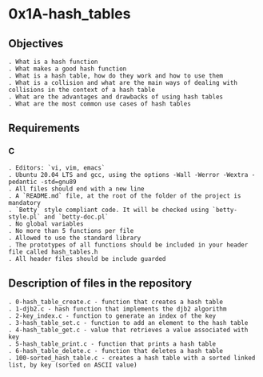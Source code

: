 # 0x1A-hash_tables

## Objectives

	. What is a hash function
	. What makes a good hash function
	. What is a hash table, how do they work and how to use them
	. What is a collision and what are the main ways of dealing with collisions in the context of a hash table
	. What are the advantages and drawbacks of using hash tables
	. What are the most common use cases of hash tables

## Requirements

### C

	. Editors: `vi, vim, emacs`
	. Ubuntu 20.04 LTS and gcc, using the options -Wall -Werror -Wextra -pedantic -std=gnu89
	. All files should end with a new line
    . A `README.md` file, at the root of the folder of the project is mandatory
	. `Betty` style compliant code. It will be checked using `betty-style.pl` and `betty-doc.pl`
	. No global variables
	. No more than 5 functions per file
    . Allowed to use the standard library
	. The prototypes of all functions should be included in your header file called hash_tables.h
	. All header files should be include guarded

## Description of files in the repository

	. 0-hash_table_create.c - function that creates a hash table
	. 1-djb2.c - hash function that implements the djb2 algorithm
	. 2-key_index.c - function to generate an index of the key
	. 3-hash_table_set.c - function to add an element to the hash table
	. 4-hash_table_get.c - value that retrieves a value associated with key
	. 5-hash_table_print.c - function that prints a hash table
	. 6-hash_table_delete.c - function that deletes a hash table
	. 100-sorted_hash_table.c - creates a hash table with a sorted linked list, by key (sorted on ASCII value)

